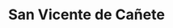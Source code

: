 ---
title: San Vicente de Cañete
url: /san-vicente-de-canete/
latitude: -13.074
longitude: -76.385
---